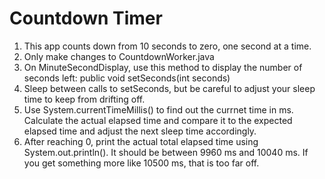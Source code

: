 # Countdown Timer

1. This app counts down from 10 seconds to zero, one second at a time.
2. Only make changes to CountdownWorker.java
3. On MinuteSecondDisplay, use this method to display the number of seconds left:
       public void setSeconds(int seconds)
4. Sleep between calls to setSeconds, but be careful to adjust your sleep time
   to keep from drifting off.
5. Use System.currentTimeMillis() to find out the currnet time in ms. Calculate
   the actual elapsed time and compare it to the expected elapsed time and
   adjust the next sleep time accordingly.
6. After reaching 0, print the actual total elapsed time using 
   System.out.println(). It should be between 9960 ms and 10040 ms. If you get
   something more like 10500 ms, that is too far off.
      
       